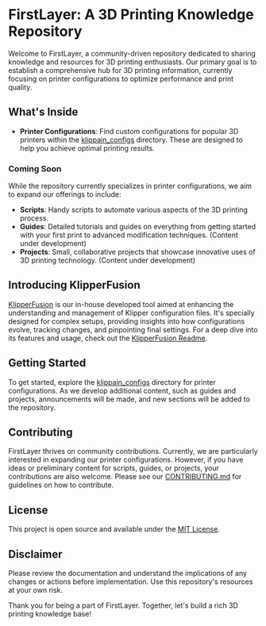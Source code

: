 # FirstLayer: A 3D Printing Knowledge Repository

Welcome to FirstLayer, a community-driven repository dedicated to sharing knowledge and resources for 3D printing enthusiasts. Our primary goal is to establish a comprehensive hub for 3D printing information, currently focusing on printer configurations to optimize performance and print quality.

## What's Inside

- **Printer Configurations**: Find custom configurations for popular 3D printers within the [klippain_configs](./klippain_configs) directory. These are designed to help you achieve optimal printing results.

### Coming Soon

While the repository currently specializes in printer configurations, we aim to expand our offerings to include:
- **Scripts**: Handy scripts to automate various aspects of the 3D printing process.
- **Guides**: Detailed tutorials and guides on everything from getting started with your first print to advanced modification techniques. (Content under development)
- **Projects**: Small, collaborative projects that showcase innovative uses of 3D printing technology. (Content under development)

## Introducing KlipperFusion

[KlipperFusion](./KlipperFusion/Readme.MD) is our in-house developed tool aimed at enhancing the understanding and management of Klipper configuration files. It's specially designed for complex setups, providing insights into how configurations evolve, tracking changes, and pinpointing final settings. For a deep dive into its features and usage, check out the [KlipperFusion Readme](./KlipperFusion/Readme.MD).

## Getting Started

To get started, explore the [klippain_configs](./klippain_configs) directory for printer configurations. As we develop additional content, such as guides and projects, announcements will be made, and new sections will be added to the repository.

## Contributing

FirstLayer thrives on community contributions. Currently, we are particularly interested in expanding our printer configurations. However, if you have ideas or preliminary content for scripts, guides, or projects, your contributions are also welcome. Please see our [CONTRIBUTING.md](./CONTRIBUTING.md) for guidelines on how to contribute.

## License

This project is open source and available under the [MIT License](./LICENSE).

## Disclaimer

Please review the documentation and understand the implications of any changes or actions before implementation. Use this repository's resources at your own risk.

Thank you for being a part of FirstLayer. Together, let's build a rich 3D printing knowledge base!
